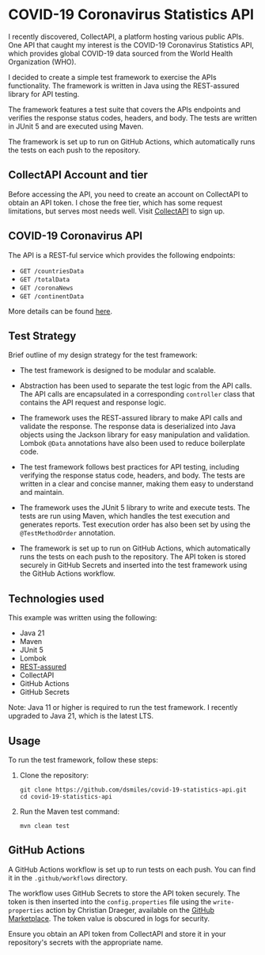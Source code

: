 # COVID-19 Coronavirus Statistics API

I recently discovered, CollectAPI, a platform hosting various public APIs. One API that caught my interest is the 
COVID-19 Coronavirus Statistics API, which provides global COVID-19 data sourced from the World Health Organization (WHO).

I decided to create a simple test framework to exercise the APIs functionality. The framework is written in Java using 
the REST-assured library for API testing.

The framework features a test suite that covers the APIs endpoints and verifies the response status codes, headers, and
body. The tests are written in JUnit 5 and are executed using Maven.

The framework is set up to run on GitHub Actions, which automatically runs the tests on each push to the repository.

## CollectAPI Account and tier

Before accessing the API, you need to create an account on CollectAPI to obtain an API token. I chose the free tier,
which has some request limitations, but serves most needs well. Visit [CollectAPI](https://collectapi.com/) to sign up.

## COVID-19 Coronavirus API

The API is a REST-ful service which provides the following endpoints:

- `GET /countriesData`
- `GET /totalData`
- `GET /coronaNews`
- `GET /continentData`

More details can be found [here](https://collectapi.com/api/corona/covid-19-coronavirus-statistics-api).

## Test Strategy

Brief outline of my design strategy for the test framework:

- The test framework is designed to be modular and scalable. 

- Abstraction has been used to separate the test logic from the API calls. The API calls are encapsulated in a corresponding 
`controller` class that contains the API request and response logic.

- The framework uses the REST-assured library to make API calls and validate the response. The response data is deserialized 
into Java objects using the Jackson library for easy manipulation and validation. Lombok `@Data` annotations have also 
been used to reduce boilerplate code. 

- The test framework follows best practices for API testing, including verifying the response status code, headers, and
body. The tests are written in a clear and concise manner, making them easy to understand and maintain.

- The framework uses the JUnit 5 library to write and execute tests. The tests are run using Maven, which handles the 
test execution and generates reports. Test execution order has also been set by using the `@TestMethodOrder` annotation. 

- The framework is set up to run on GitHub Actions, which automatically runs the tests on each push to the repository. The 
API token is stored securely in GitHub Secrets and inserted into the test framework using the GitHub Actions workflow.


## Technologies used

This example was written using the following:

- Java 21
- Maven
- JUnit 5
- Lombok
- [REST-assured](https://rest-assured.io)
- CollectAPI
- GitHub Actions
- GitHub Secrets

Note: Java 11 or higher is required to run the test framework. I recently upgraded to Java 21, which is the latest LTS.

## Usage

To run the test framework, follow these steps:

1. Clone the repository:
    ```
    git clone https://github.com/dsmiles/covid-19-statistics-api.git
    cd covid-19-statistics-api
    ```

2. Run the Maven test command:
    ```
    mvn clean test
    ```

## GitHub Actions

A GitHub Actions workflow is set up to run tests on each push. You can find it in the `.github/workflows` directory.

The workflow uses GitHub Secrets to store the API token securely. The token is then inserted into the `config.properties` 
file using the `write-properties` action by Christian Draeger, available on the [GitHub Marketplace](https://github.com/marketplace/actions/write-properties). The token 
value is obscured in logs for security.

Ensure you obtain an API token from CollectAPI and store it in your repository's secrets with the appropriate name.
